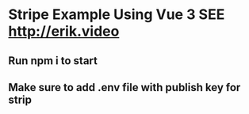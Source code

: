 # Stripe Example Using Vue 3 SEE http://erik.video

## Run npm i to start

## Make sure to add .env file with publish key for strip
